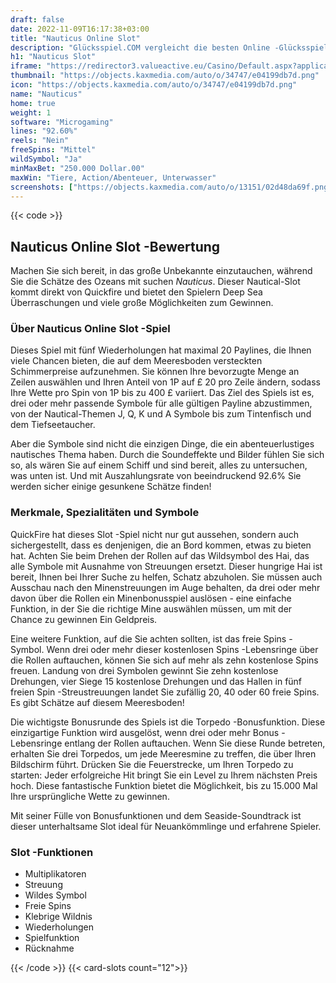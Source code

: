 ```yaml
---
draft: false
date: 2022-11-09T16:17:38+03:00
title: "Nauticus Online Slot"
description: "Glücksspiel.COM vergleicht die besten Online -Glücksspiel -Sites und -spiele der Kanada.  Unabhängige Produktbewertungen und exklusive Anmeldeangebote. Jetzt spielen!"
h1: "Nauticus Slot"
iframe: "https://redirector3.valueactive.eu/Casino/Default.aspx?applicationid=1023&theme=quickfiressl&usertype=5&sext1=demo&sext2=demo&csid=1866&serverid=1866&variant=MIT-Demo&ul=EN&gameid=Nauticus"
thumbnail: "https://objects.kaxmedia.com/auto/o/34747/e04199db7d.png"
icon: "https://objects.kaxmedia.com/auto/o/34747/e04199db7d.png"
name: "Nauticus"
home: true
weight: 1
software: "Microgaming"
lines: "92.60%"
reels: "Nein"
freeSpins: "Mittel"
wildSymbol: "Ja"
minMaxBet: "250.000 Dollar.00"
maxWin: "Tiere, Action/Abenteuer, Unterwasser"
screenshots: ["https://objects.kaxmedia.com/auto/o/13151/02d48da69f.png"]
---
```


{{< code >}}<h2>Nauticus Online Slot -Bewertung</h2><p>Machen Sie sich bereit, in das große Unbekannte einzutauchen, während Sie die Schätze des Ozeans mit suchen <em>Nauticus</em>. Dieser Nautical-Slot kommt direkt von Quickfire und bietet den Spielern Deep Sea Überraschungen und viele große Möglichkeiten zum Gewinnen.</p><h3>Über Nauticus Online Slot -Spiel</h3><p>Dieses Spiel mit fünf Wiederholungen hat maximal 20 Paylines, die Ihnen viele Chancen bieten, die auf dem Meeresboden versteckten Schimmerpreise aufzunehmen. Sie können Ihre bevorzugte Menge an Zeilen auswählen und Ihren Anteil von 1P auf £ 20 pro Zeile ändern, sodass Ihre Wette pro Spin von 1P bis zu 400 £ variiert. Das Ziel des Spiels ist es, drei oder mehr passende Symbole für alle gültigen Payline abzustimmen, von der Nautical-Themen J, Q, K und A Symbole bis zum Tintenfisch und dem Tiefseetaucher.</p><p>Aber die Symbole sind nicht die einzigen Dinge, die ein abenteuerlustiges nautisches Thema haben. Durch die Soundeffekte und Bilder fühlen Sie sich so, als wären Sie auf einem Schiff und sind bereit, alles zu untersuchen, was unten ist. Und mit Auszahlungsrate von beeindruckend 92.6% Sie werden sicher einige gesunkene Schätze finden!</p><h3>Merkmale, Spezialitäten und Symbole</h3><p>QuickFire hat dieses Slot -Spiel nicht nur gut aussehen, sondern auch sichergestellt, dass es denjenigen, die an Bord kommen, etwas zu bieten hat. Achten Sie beim Drehen der Rollen auf das Wildsymbol des Hai, das alle Symbole mit Ausnahme von Streuungen ersetzt. Dieser hungrige Hai ist bereit, Ihnen bei Ihrer Suche zu helfen, Schatz abzuholen. Sie müssen auch Ausschau nach den Minenstreuungen im Auge behalten, da drei oder mehr davon über die Rollen ein Minenbonusspiel auslösen - eine einfache Funktion, in der Sie die richtige Mine auswählen müssen, um mit der Chance zu gewinnen Ein Geldpreis.</p><p>Eine weitere Funktion, auf die Sie achten sollten, ist das freie Spins -Symbol. Wenn drei oder mehr dieser kostenlosen Spins -Lebensringe über die Rollen auftauchen, können Sie sich auf mehr als zehn kostenlose Spins freuen. Landung von drei Symbolen gewinnt Sie zehn kostenlose Drehungen, vier Siege 15 kostenlose Drehungen und das Hallen in fünf freien Spin -Streustreuungen landet Sie zufällig 20, 40 oder 60 freie Spins. Es gibt Schätze auf diesem Meeresboden!</p><p>Die wichtigste Bonusrunde des Spiels ist die Torpedo -Bonusfunktion. Diese einzigartige Funktion wird ausgelöst, wenn drei oder mehr Bonus -Lebensringe entlang der Rollen auftauchen. Wenn Sie diese Runde betreten, erhalten Sie drei Torpedos, um jede Meeresmine zu treffen, die über Ihren Bildschirm führt. Drücken Sie die Feuerstrecke, um Ihren Torpedo zu starten: Jeder erfolgreiche Hit bringt Sie ein Level zu Ihrem nächsten Preis hoch. Diese fantastische Funktion bietet die Möglichkeit, bis zu 15.000 Mal Ihre ursprüngliche Wette zu gewinnen.</p><p>Mit seiner Fülle von Bonusfunktionen und dem Seaside-Soundtrack ist dieser unterhaltsame Slot ideal für Neuankömmlinge und erfahrene Spieler.</p><h3>
Slot -Funktionen</h3><ul>
<li></span>
Multiplikatoren</li>
<li></span>
Streuung</li>
<li></span>
Wildes Symbol</li>
<li></span>
Freie Spins</li>
<li></span>
Klebrige Wildnis</li>
<li></span>
Wiederholungen</li>
<li></span>
Spielfunktion</li>
<li></span>
Rücknahme</li></ul>{{< /code >}}
{{< card-slots count="12">}}